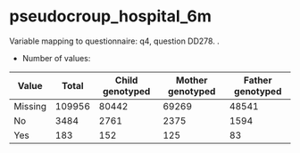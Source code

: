 # pseudocroup_hospital_6m
Variable mapping to questionnaire: q4, question DD278.
.
- Number of values:

| Value | Total | Child genotyped | Mother genotyped | Father genotyped |
| ----- | ----- | --------------- | ---------------- | ---------------- |
| Missing | 109956 | 80442 | 69269 | 48541 |
| No | 3484 | 2761 | 2375 |1594 |
| Yes | 183 | 152 | 125 |83 |



